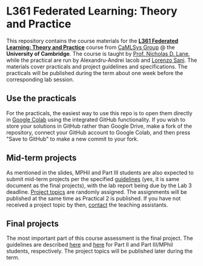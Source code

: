 # L361 Federated Learning: Theory and Practice

This repository contains the course materials for the [**L361 Federated Learning: Theory and Practice**](https://www.cl.cam.ac.uk/teaching/2324/L361/) course from [CaMLSys Group](https://mlsys.cst.cam.ac.uk) @ the **University of Cambridge**.
The course is taught by [Prof. Nicholas D. Lane](https://niclane.org), while the practical are run by Alexandru-Andrei Iacob and [Lorenzo Sani](https://relogu.github.io).
The materials cover practicals and project guidelines and specifications.
The practicals will be published during the term about one week before the corresponding lab session.

## Use the practicals

For the practicals, the easiest way to use this repo is to open them directly in [Google Colab](https://colab.research.google.com/) using the integrated GitHub functionality.
If you wish to store your solutions in GitHub rather than Google Drive, make a fork of the repository, connect your GitHub account to Google Colab, and then press "Save to GitHub" to make a new commit to your fork.

## Mid-term projects

As mentioned in the slides, MPHil and Part III students are also expected to submit mid-term projects per the specified [guidelines](projects/Research_Project_Guidelines_MPHil_Part_III.pdf) (yes, it is same document as the final projects), with the lab report being due by the Lab 3 deadline.
[Project topics](projects/Mid_Term_Projects_MPHil_Part_III.md) are randomly assigned. The assignments will be published at the same time as Practical 2 is published.
If you have not received a project topic by then, [contact](mailto:aai30@cam.ac.uk,ls985@cam.ac.uk) the teaching assistants.

## Final projects

The most important part of this course assessment is the final project.
The guidelines are described [here](/projects/Part_II_Project_Guidelines.pdf) and [here](/projects/Research_Project_Guidelines_MPHil_Part_III.pdf) for Part II and Part III/MPhil students, respectively.
The project topics will be published later during the term.
